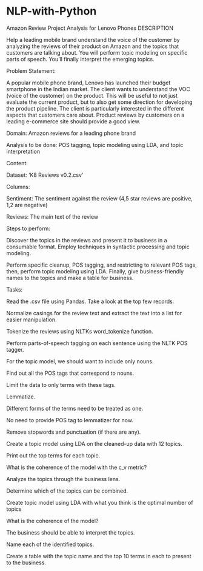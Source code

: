 # NLP-with-Python
Amazon Review Project Analysis for Lenovo Phones
DESCRIPTION

Help a leading mobile brand understand the voice of the customer by analyzing the reviews of their product on Amazon and the topics that customers are talking about. You will perform topic modeling on specific parts of speech. You’ll finally interpret the emerging topics.

Problem Statement: 

A popular mobile phone brand, Lenovo has launched their budget smartphone in the Indian market. The client wants to understand the VOC (voice of the customer) on the product. This will be useful to not just evaluate the current product, but to also get some direction for developing the product pipeline. The client is particularly interested in the different aspects that customers care about. Product reviews by customers on a leading e-commerce site should provide a good view.

Domain: Amazon reviews for a leading phone brand

Analysis to be done: POS tagging, topic modeling using LDA, and topic interpretation

Content: 

Dataset: ‘K8 Reviews v0.2.csv’

Columns:

Sentiment: The sentiment against the review (4,5 star reviews are positive, 1,2 are negative)

Reviews: The main text of the review

Steps to perform:

Discover the topics in the reviews and present it to business in a consumable format. Employ techniques in syntactic processing and topic modeling.

Perform specific cleanup, POS tagging, and restricting to relevant POS tags, then, perform topic modeling using LDA. Finally, give business-friendly names to the topics and make a table for business.

Tasks: 

Read the .csv file using Pandas. Take a look at the top few records.

Normalize casings for the review text and extract the text into a list for easier manipulation.

Tokenize the reviews using NLTKs word_tokenize function.

Perform parts-of-speech tagging on each sentence using the NLTK POS tagger.

For the topic model, we should  want to include only nouns.

Find out all the POS tags that correspond to nouns.

Limit the data to only terms with these tags.

Lemmatize. 

Different forms of the terms need to be treated as one.

No need to provide POS tag to lemmatizer for now.

Remove stopwords and punctuation (if there are any). 

Create a topic model using LDA on the cleaned-up data with 12 topics.

Print out the top terms for each topic.

What is the coherence of the model with the c_v metric?

Analyze the topics through the business lens.

Determine which of the topics can be combined.

Create topic model using LDA with what you think is the optimal number of topics

What is the coherence of the model?

The business should  be able to interpret the topics.

Name each of the identified topics.

Create a table with the topic name and the top 10 terms in each to present to the  business.
